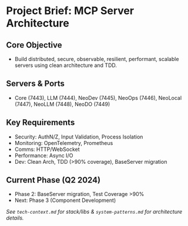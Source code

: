 # Project Brief: MCP Server Architecture

## Core Objective
- Build distributed, secure, observable, resilient, performant, scalable servers using clean architecture and TDD.

## Servers & Ports
- Core (7443), LLM (7444), NeoDev (7445), NeoOps (7446), NeoLocal (7447), NeoLLM (7448), NeoDO (7449)

## Key Requirements
- Security: AuthN/Z, Input Validation, Process Isolation
- Monitoring: OpenTelemetry, Prometheus
- Comms: HTTP/WebSocket
- Performance: Async I/O
- Dev: Clean Arch, TDD (>90% coverage), BaseServer migration

## Current Phase (Q2 2024)
- Phase 2: BaseServer migration, Test Coverage >90%
- Next: Phase 3 (Component Development)

*See `tech-context.md` for stack/libs & `system-patterns.md` for architecture details.* 